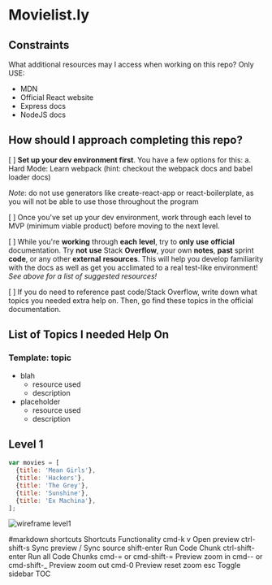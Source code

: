 # Movielist.ly

## Constraints
What additional resources may I access when working on this repo?
Only USE:
* MDN
* Official React website
* Express docs
* NodeJS docs

## How should I approach completing this repo?

[ ] **Set up your dev environment first**. You have a few options for this:
  a. Hard Mode: Learn webpack (hint: checkout the webpack docs and babel loader docs)

*Note*: do not use generators like create-react-app or react-boilerplate, as you will not be able to use those throughout the program

[ ] Once you've set up your dev environment, work through each level to MVP (minimum viable product) before moving to the next level.

[ ] While you're **working** through **each** **level**, try to **only** **use** **official** documentation. Try **not** **use** Stack **Overflow**, your own **notes**, **past** sprint **code**, or any other **external** **resources**. This will help you develop familiarity with the docs as well as get you acclimated to a real test-like environment!
    *See above for a list of suggested resources!*
    
[ ] If you do need to reference past code/Stack Overflow, write down what topics you needed extra help on. Then, go find these topics in the official documentation.

## List of Topics I needed Help On

### Template: topic
* blah
  * resource used 
  * description 
* placeholder
  * resource used 
  * description 

## Level 1
```javascript
var movies = [
  {title: 'Mean Girls'},
  {title: 'Hackers'},
  {title: 'The Grey'},
  {title: 'Sunshine'},
  {title: 'Ex Machina'},
];
```

![wireframe level1](https://cloud.githubusercontent.com/assets/7968370/26704355/53960602-46e3-11e7-949f-d00018a10298.png)

#markdown shortcuts
Shortcuts	Functionality
cmd-k v	Open preview
ctrl-shift-s	Sync preview / Sync source
shift-enter	Run Code Chunk
ctrl-shift-enter	Run all Code Chunks
cmd-= or cmd-shift-=	Preview zoom in
cmd-- or cmd-shift-_	Preview zoom out
cmd-0	Preview reset zoom
esc	Toggle sidebar TOC